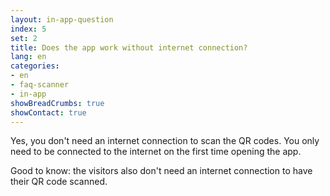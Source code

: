 ```yaml
---
layout: in-app-question
index: 5
set: 2
title: Does the app work without internet connection?
lang: en
categories:
- en
- faq-scanner
- in-app
showBreadCrumbs: true
showContact: true
---
```

Yes, you don't need an internet connection to scan the QR codes. You only need to be connected to the internet on the first time opening the app.

Good to know: the visitors also don't need an internet connection to have their QR code scanned.

